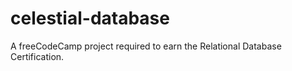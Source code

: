 # celestial-database
A freeCodeCamp project required to earn the Relational Database Certification.
